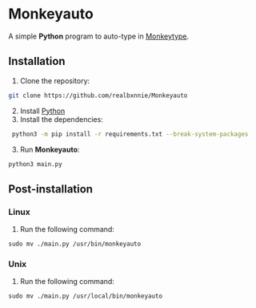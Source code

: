 # Monkeyauto
A simple **Python** program to auto-type in [Monkeytype](https://monkeytype.com).

## Installation
1. Clone the repository:
```bash
git clone https://github.com/realbxnnie/Monkeyauto
```
2. Install [Python](https://python.org)
3. Install the dependencies:
 ```bash
  python3 -m pip install -r requirements.txt --break-system-packages
 ```
 3. Run **Monkeyauto**:
 ```bash
 python3 main.py
 ```

 ## Post-installation
 ### Linux
 1. Run the following command:
 ```
sudo mv ./main.py /usr/bin/monkeyauto
 ```

 ### Unix
 1. Run the following command:
 ```
sudo mv ./main.py /usr/local/bin/monkeyauto
 ```
 

